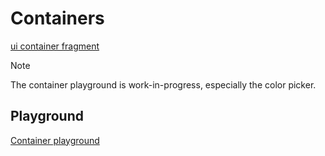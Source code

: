 # Containers

[ui container fragment](def://?inline)

> [!NOTE]
> 
> The container playground is work-in-progress, especially the color picker.
> 

## Playground

[Container playground](actualize:///cookbook/container/playground)
